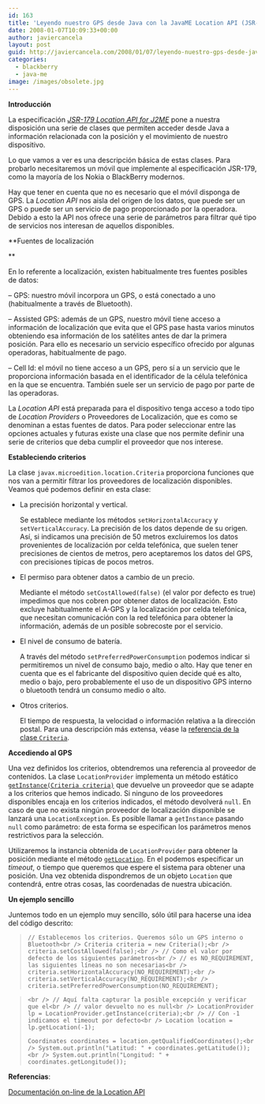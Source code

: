 ```yaml
---
id: 163
title: 'Leyendo nuestro GPS desde Java con la JavaME Location API (JSR-179) &#8211; Parte I'
date: 2008-01-07T10:09:33+00:00
author: javiercancela
layout: post
guid: http://javiercancela.com/2008/01/07/leyendo-nuestro-gps-desde-java-con-la-javame-location-api-jsr-179-parte-i/
categories:
  - blackberry
  - java-me
image: /images/obsolete.jpg
---
```

**Introducción**

La especificación [_JSR-179 Location API for J2ME_](http://jcp.org/en/jsr/detail?id=179 "Location API for J2ME") pone a nuestra disposición una serie de clases que permiten acceder desde Java a información relacionada con la posición y el movimiento de nuestro dispositivo.

Lo que vamos a ver es una descripción básica de estas clases. Para probarlo necesitaremos un móvil que implemente al especificación JSR-179, como la mayoría de los Nokia o BlackBerry modernos.

Hay que tener en cuenta que no es necesario que el móvil disponga de GPS. La _Location API_ nos aisla del origen de los datos, que puede ser un GPS o puede ser un servicio de pago proporcionado por la operadora. Debido a esto la API nos ofrece una serie de parámetros para filtrar qué tipo de servicios nos interesan de aquellos disponibles.

**Fuentes de localización
  
** 

En lo referente a localización, existen habitualmente tres fuentes posibles de datos:

&#8211; GPS: nuestro móvil incorpora un GPS, o está conectado a uno (habitualmente a través de Bluetooth).

&#8211; Assisted GPS: además de un GPS, nuestro móvil tiene acceso a información de localización que evita que el GPS pase hasta varios minutos obteniendo esa información de los satélites antes de dar la primera posición. Para ello es necesario un servicio específico ofrecido por algunas operadoras, habitualmente de pago.

&#8211; Cell Id: el móvil no tiene acceso a un GPS, pero sí a un servicio que le proporciona información basada en el identificador de la célula telefónica en la que se encuentra. También suele ser un servicio de pago por parte de las operadoras.

La _Location API_ está preparada para el dispositivo tenga acceso a todo tipo de _Location Providers_ o Proveedores de Localización, que es como se denominan a estas fuentes de datos. Para poder seleccionar entre las opciones actuales y futuras existe una clase que nos permite definir una serie de criterios que deba cumplir el proveedor que nos interese.

**Estableciendo criterios**

La clase `javax.microedition.location.Criteria` proporciona funciones que nos van a permitir filtrar los proveedores de localización disponibles. Veamos qué podemos definir en esta clase:

  * La precisión horizontal y vertical.
  
    Se establece mediante los métodos `setHorizontalAccuracy` y `setVerticalAccuracy`. La precisión de los datos depende de su origen. Así, si indicamos una precisión de 50 metros excluiremos los datos provenientes de localización por celda telefónica, que suelen tener precisiones de cientos de metros, pero aceptaremos los datos del GPS, con precisiones típicas de pocos metros.
  * El permiso para obtener datos a cambio de un precio.
  
    Mediante el método `setCostAllowed(false)` (el valor por defecto es true) impedimos que nos cobren por obtener datos de localización. Esto excluye habitualmente el A-GPS y la localización por celda telefónica, que necesitan comunicación con la red telefónica para obtener la información, además de un posible sobrecoste por el servicio.
  * El nivel de consumo de batería.
  
    A través del método `setPreferredPowerConsumption` podemos indicar si permitiremos un nivel de consumo bajo, medio o alto. Hay que tener en cuenta que es el fabricante del dispositivo quien decide qué es alto, medio o bajo, pero probablemente el uso de un dispositivo GPS interno o bluetooth tendrá un consumo medio o alto.
  * Otros criterios.
  
    El tiempo de respuesta, la velocidad o información relativa a la dirección postal. Para una descripción más extensa, véase la [referencia de la clase `Criteria`](http://www-users.cs.umn.edu/~czhou/docs/jsr179/lapi/javax/microedition/location/Criteria.html "Class Criteria").

**Accediendo al GPS**

Una vez definidos los criterios, obtendremos una referencia al proveedor de contenidos. La clase `LocationProvider` implementa un método estático [`getInstance(Criteria criteria)`](http://www-users.cs.umn.edu/~czhou/docs/jsr179/lapi/javax/microedition/location/LocationProvider.html#getInstance(javax.microedition.location.Criteria) "getInstance") que devuelve un proveedor que se adapte a los criterios que hemos indicado. Si ninguno de los proveedores disponibles encaja en los criterios indicados, el método devolverá `null`. En caso de que no exista ningún proveedor de localización disponible se lanzará una `LocationException`. Es posible llamar a `getInstance` pasando `null` como parámetro: de esta forma se especifican los parámetros menos restrictivos para la selección.

Utilizaremos la instancia obtenida de `LocationProvider` para obtener la posición mediante el método [`getLocation`](http://www-users.cs.umn.edu/~czhou/docs/jsr179/lapi/javax/microedition/location/LocationProvider.html#getLocation(int) "getLocation"). En el podemos especificar un _timeout_, o tiempo que queremos que espere el sistema para obtener una posición. Una vez obtenida dispondremos de un objeto `Location` que contendrá, entre otras cosas, las coordenadas de nuestra ubicación.

**Un ejemplo sencillo**

Juntemos todo en un ejemplo muy sencillo, sólo útil para hacerse una idea del código descrito:

> `// Establecemos los criterios. Queremos sólo un GPS interno o Bluetooth<br />
Criteria criteria = new Criteria();<br />
criteria.setCostAllowed(false);<br />
// Como el valor por defecto de los siguientes parámetros<br />
// es NO_REQUIREMENT, las siguientes líneas no son necesarias<br />
criteria.setHorizontalAccuracy(NO_REQUIREMENT);<br />
criteria.setVerticalAccuracy(NO_REQUIREMENT);<br />
criteria.setPreferredPowerConsumption(NO_REQUIREMENT);`
  
> `<br />
// Aquí falta capturar la posible excepción y verificar que el<br />
// valor devuelto no es null<br />
LocationProvider lp = LocationProvider.getInstance(criteria);<br />
// Con -1 indicamos el timeout por defecto<br />
Location location = lp.getLocation(-1);`
> 
> `Coordinates coordinates = location.getQualifiedCoordinates();<br />
System.out.println("Latitud: " + coordinates.getLatitude());<br />
System.out.println("Longitud: " + coordinates.getLongitude());`

**Referencias**:

[Documentación on-line de la Location API](http://www-users.cs.umn.edu/~czhou/docs/jsr179/lapi/ "JSR179 Location API for J2ME")